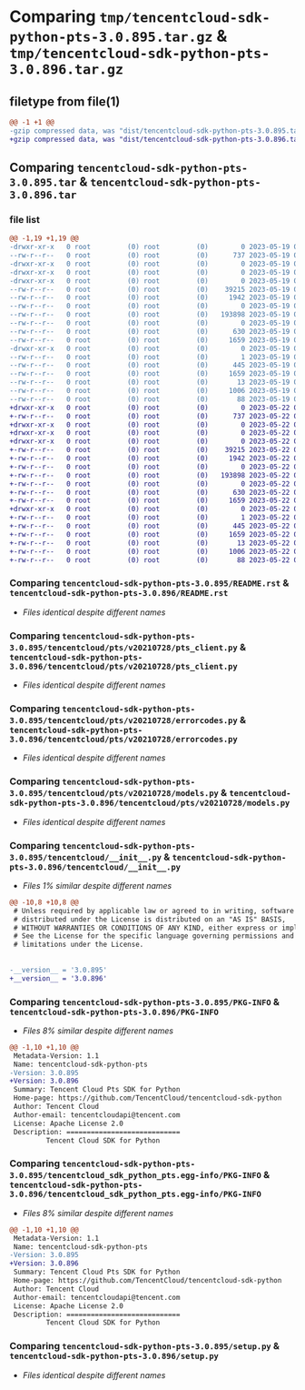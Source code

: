 # Comparing `tmp/tencentcloud-sdk-python-pts-3.0.895.tar.gz` & `tmp/tencentcloud-sdk-python-pts-3.0.896.tar.gz`

## filetype from file(1)

```diff
@@ -1 +1 @@
-gzip compressed data, was "dist/tencentcloud-sdk-python-pts-3.0.895.tar", last modified: Fri May 19 02:57:25 2023, max compression
+gzip compressed data, was "dist/tencentcloud-sdk-python-pts-3.0.896.tar", last modified: Mon May 22 00:29:40 2023, max compression
```

## Comparing `tencentcloud-sdk-python-pts-3.0.895.tar` & `tencentcloud-sdk-python-pts-3.0.896.tar`

### file list

```diff
@@ -1,19 +1,19 @@
-drwxr-xr-x   0 root         (0) root         (0)        0 2023-05-19 02:57:25.000000 tencentcloud-sdk-python-pts-3.0.895/
--rw-r--r--   0 root         (0) root         (0)      737 2023-05-19 02:57:25.000000 tencentcloud-sdk-python-pts-3.0.895/README.rst
-drwxr-xr-x   0 root         (0) root         (0)        0 2023-05-19 02:57:25.000000 tencentcloud-sdk-python-pts-3.0.895/tencentcloud/
-drwxr-xr-x   0 root         (0) root         (0)        0 2023-05-19 02:57:25.000000 tencentcloud-sdk-python-pts-3.0.895/tencentcloud/pts/
-drwxr-xr-x   0 root         (0) root         (0)        0 2023-05-19 02:57:25.000000 tencentcloud-sdk-python-pts-3.0.895/tencentcloud/pts/v20210728/
--rw-r--r--   0 root         (0) root         (0)    39215 2023-05-19 02:57:25.000000 tencentcloud-sdk-python-pts-3.0.895/tencentcloud/pts/v20210728/pts_client.py
--rw-r--r--   0 root         (0) root         (0)     1942 2023-05-19 02:57:25.000000 tencentcloud-sdk-python-pts-3.0.895/tencentcloud/pts/v20210728/errorcodes.py
--rw-r--r--   0 root         (0) root         (0)        0 2023-05-19 02:57:25.000000 tencentcloud-sdk-python-pts-3.0.895/tencentcloud/pts/v20210728/__init__.py
--rw-r--r--   0 root         (0) root         (0)   193898 2023-05-19 02:57:25.000000 tencentcloud-sdk-python-pts-3.0.895/tencentcloud/pts/v20210728/models.py
--rw-r--r--   0 root         (0) root         (0)        0 2023-05-19 02:57:25.000000 tencentcloud-sdk-python-pts-3.0.895/tencentcloud/pts/__init__.py
--rw-r--r--   0 root         (0) root         (0)      630 2023-05-19 02:57:25.000000 tencentcloud-sdk-python-pts-3.0.895/tencentcloud/__init__.py
--rw-r--r--   0 root         (0) root         (0)     1659 2023-05-19 02:57:25.000000 tencentcloud-sdk-python-pts-3.0.895/PKG-INFO
-drwxr-xr-x   0 root         (0) root         (0)        0 2023-05-19 02:57:25.000000 tencentcloud-sdk-python-pts-3.0.895/tencentcloud_sdk_python_pts.egg-info/
--rw-r--r--   0 root         (0) root         (0)        1 2023-05-19 02:57:25.000000 tencentcloud-sdk-python-pts-3.0.895/tencentcloud_sdk_python_pts.egg-info/dependency_links.txt
--rw-r--r--   0 root         (0) root         (0)      445 2023-05-19 02:57:25.000000 tencentcloud-sdk-python-pts-3.0.895/tencentcloud_sdk_python_pts.egg-info/SOURCES.txt
--rw-r--r--   0 root         (0) root         (0)     1659 2023-05-19 02:57:25.000000 tencentcloud-sdk-python-pts-3.0.895/tencentcloud_sdk_python_pts.egg-info/PKG-INFO
--rw-r--r--   0 root         (0) root         (0)       13 2023-05-19 02:57:25.000000 tencentcloud-sdk-python-pts-3.0.895/tencentcloud_sdk_python_pts.egg-info/top_level.txt
--rw-r--r--   0 root         (0) root         (0)     1006 2023-05-19 02:57:25.000000 tencentcloud-sdk-python-pts-3.0.895/setup.py
--rw-r--r--   0 root         (0) root         (0)       88 2023-05-19 02:57:25.000000 tencentcloud-sdk-python-pts-3.0.895/setup.cfg
+drwxr-xr-x   0 root         (0) root         (0)        0 2023-05-22 00:29:40.000000 tencentcloud-sdk-python-pts-3.0.896/
+-rw-r--r--   0 root         (0) root         (0)      737 2023-05-22 00:29:39.000000 tencentcloud-sdk-python-pts-3.0.896/README.rst
+drwxr-xr-x   0 root         (0) root         (0)        0 2023-05-22 00:29:40.000000 tencentcloud-sdk-python-pts-3.0.896/tencentcloud/
+drwxr-xr-x   0 root         (0) root         (0)        0 2023-05-22 00:29:40.000000 tencentcloud-sdk-python-pts-3.0.896/tencentcloud/pts/
+drwxr-xr-x   0 root         (0) root         (0)        0 2023-05-22 00:29:40.000000 tencentcloud-sdk-python-pts-3.0.896/tencentcloud/pts/v20210728/
+-rw-r--r--   0 root         (0) root         (0)    39215 2023-05-22 00:29:39.000000 tencentcloud-sdk-python-pts-3.0.896/tencentcloud/pts/v20210728/pts_client.py
+-rw-r--r--   0 root         (0) root         (0)     1942 2023-05-22 00:29:39.000000 tencentcloud-sdk-python-pts-3.0.896/tencentcloud/pts/v20210728/errorcodes.py
+-rw-r--r--   0 root         (0) root         (0)        0 2023-05-22 00:29:39.000000 tencentcloud-sdk-python-pts-3.0.896/tencentcloud/pts/v20210728/__init__.py
+-rw-r--r--   0 root         (0) root         (0)   193898 2023-05-22 00:29:39.000000 tencentcloud-sdk-python-pts-3.0.896/tencentcloud/pts/v20210728/models.py
+-rw-r--r--   0 root         (0) root         (0)        0 2023-05-22 00:29:39.000000 tencentcloud-sdk-python-pts-3.0.896/tencentcloud/pts/__init__.py
+-rw-r--r--   0 root         (0) root         (0)      630 2023-05-22 00:29:39.000000 tencentcloud-sdk-python-pts-3.0.896/tencentcloud/__init__.py
+-rw-r--r--   0 root         (0) root         (0)     1659 2023-05-22 00:29:40.000000 tencentcloud-sdk-python-pts-3.0.896/PKG-INFO
+drwxr-xr-x   0 root         (0) root         (0)        0 2023-05-22 00:29:40.000000 tencentcloud-sdk-python-pts-3.0.896/tencentcloud_sdk_python_pts.egg-info/
+-rw-r--r--   0 root         (0) root         (0)        1 2023-05-22 00:29:40.000000 tencentcloud-sdk-python-pts-3.0.896/tencentcloud_sdk_python_pts.egg-info/dependency_links.txt
+-rw-r--r--   0 root         (0) root         (0)      445 2023-05-22 00:29:40.000000 tencentcloud-sdk-python-pts-3.0.896/tencentcloud_sdk_python_pts.egg-info/SOURCES.txt
+-rw-r--r--   0 root         (0) root         (0)     1659 2023-05-22 00:29:40.000000 tencentcloud-sdk-python-pts-3.0.896/tencentcloud_sdk_python_pts.egg-info/PKG-INFO
+-rw-r--r--   0 root         (0) root         (0)       13 2023-05-22 00:29:40.000000 tencentcloud-sdk-python-pts-3.0.896/tencentcloud_sdk_python_pts.egg-info/top_level.txt
+-rw-r--r--   0 root         (0) root         (0)     1006 2023-05-22 00:29:39.000000 tencentcloud-sdk-python-pts-3.0.896/setup.py
+-rw-r--r--   0 root         (0) root         (0)       88 2023-05-22 00:29:40.000000 tencentcloud-sdk-python-pts-3.0.896/setup.cfg
```

### Comparing `tencentcloud-sdk-python-pts-3.0.895/README.rst` & `tencentcloud-sdk-python-pts-3.0.896/README.rst`

 * *Files identical despite different names*

### Comparing `tencentcloud-sdk-python-pts-3.0.895/tencentcloud/pts/v20210728/pts_client.py` & `tencentcloud-sdk-python-pts-3.0.896/tencentcloud/pts/v20210728/pts_client.py`

 * *Files identical despite different names*

### Comparing `tencentcloud-sdk-python-pts-3.0.895/tencentcloud/pts/v20210728/errorcodes.py` & `tencentcloud-sdk-python-pts-3.0.896/tencentcloud/pts/v20210728/errorcodes.py`

 * *Files identical despite different names*

### Comparing `tencentcloud-sdk-python-pts-3.0.895/tencentcloud/pts/v20210728/models.py` & `tencentcloud-sdk-python-pts-3.0.896/tencentcloud/pts/v20210728/models.py`

 * *Files identical despite different names*

### Comparing `tencentcloud-sdk-python-pts-3.0.895/tencentcloud/__init__.py` & `tencentcloud-sdk-python-pts-3.0.896/tencentcloud/__init__.py`

 * *Files 1% similar despite different names*

```diff
@@ -10,8 +10,8 @@
 # Unless required by applicable law or agreed to in writing, software
 # distributed under the License is distributed on an "AS IS" BASIS,
 # WITHOUT WARRANTIES OR CONDITIONS OF ANY KIND, either express or implied.
 # See the License for the specific language governing permissions and
 # limitations under the License.
 
 
-__version__ = '3.0.895'
+__version__ = '3.0.896'
```

### Comparing `tencentcloud-sdk-python-pts-3.0.895/PKG-INFO` & `tencentcloud-sdk-python-pts-3.0.896/PKG-INFO`

 * *Files 8% similar despite different names*

```diff
@@ -1,10 +1,10 @@
 Metadata-Version: 1.1
 Name: tencentcloud-sdk-python-pts
-Version: 3.0.895
+Version: 3.0.896
 Summary: Tencent Cloud Pts SDK for Python
 Home-page: https://github.com/TencentCloud/tencentcloud-sdk-python
 Author: Tencent Cloud
 Author-email: tencentcloudapi@tencent.com
 License: Apache License 2.0
 Description: ============================
         Tencent Cloud SDK for Python
```

### Comparing `tencentcloud-sdk-python-pts-3.0.895/tencentcloud_sdk_python_pts.egg-info/PKG-INFO` & `tencentcloud-sdk-python-pts-3.0.896/tencentcloud_sdk_python_pts.egg-info/PKG-INFO`

 * *Files 8% similar despite different names*

```diff
@@ -1,10 +1,10 @@
 Metadata-Version: 1.1
 Name: tencentcloud-sdk-python-pts
-Version: 3.0.895
+Version: 3.0.896
 Summary: Tencent Cloud Pts SDK for Python
 Home-page: https://github.com/TencentCloud/tencentcloud-sdk-python
 Author: Tencent Cloud
 Author-email: tencentcloudapi@tencent.com
 License: Apache License 2.0
 Description: ============================
         Tencent Cloud SDK for Python
```

### Comparing `tencentcloud-sdk-python-pts-3.0.895/setup.py` & `tencentcloud-sdk-python-pts-3.0.896/setup.py`

 * *Files identical despite different names*

